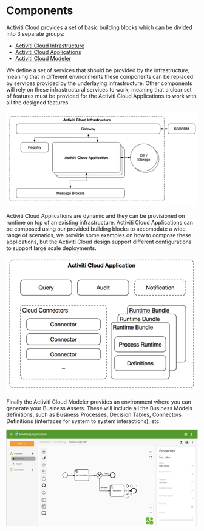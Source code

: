 # Components

Activiti Cloud provides a set of basic building blocks which can be divided into 3 separate groups: 

* [Activiti Cloud Infrastructure](activiti-cloud-infrastructure/README.md)
* [Activiti Cloud Applications](activiti-cloud-application/README.md)
* [Activiti Cloud Modeler](activiti-cloud-modeling.md)


We define a set of services that should be provided by the infrastructure, meaning that in different environments these components can be replaced by services provided by the underlaying infrastructure. Other components will rely on these infrastructural services to work, meaning that a clear set of features must be provided for the Activiti Cloud Applications to work with all the designed features.

![](../.gitbook/assets/infrastructure.png)

Activiti Cloud Applications are dynamic and they can be provisioned on runtime on top of an existing infrastructure. 
Activiti Cloud Applications can be composed using our provided building blocks to accomodate a wide range of scenarios, we provide some examples on how to compose these applications, but the Activiti Cloud design support different configurations to support large scale deployments.


![](../.gitbook/assets/application.png)

Finally the Activiti Cloud Modeler provides an environment where you can generate your Business Assets. These will include all the Business Models definitions, such as Business Processes, Decision Tables, Connectors Definitions (interfaces for system to system interactions), etc.

![](../assets/activiti-modeler.png)

